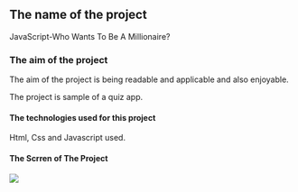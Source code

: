 <h2>The name of the project </h2>

 JavaScript-Who Wants To Be A Millionaire? 

<h3>The aim of the project</h3>

The aim of the project is being readable and applicable and also enjoyable.

The project is sample of a quiz app.

<h4>The technologies used for this project </h4>

Html, Css and Javascript used. 

<h4>The Scrren of The Project </h4>

![](screen.gif)
